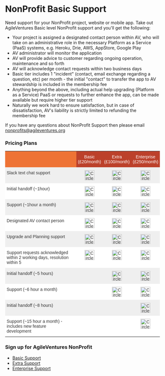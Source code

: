 # NonProfit Basic Support

Need support for your NonProfit project, website or mobile app.  Take out AgileVentures Basic level NonProfit support and you'll get the following:

- Your project is assigned a designated contact person within AV, who will take on an administrative role in the necessary Platform as a Service (PaaS) systems, e.g. Heroku, Drie, AWS, AppStore, Google Play
- AV administrator will monitor the application
- AV will provide advice to customer regarding ongoing operation, maintenance and so forth
- AV will acknowledge contact requests within two business days
- Basic tier includes 1 "incident" (contact, email exchange regarding a question, etc) per month - the initial "contact" to transfer the app to AV stewardship is included in the membership fee
- Anything beyond the above, including actual help upgrading (Platform as a Service) PaaS or requests to further enhance the app, can be made available but require higher tier support
- Naturally we work hard to ensure satisfaction, but in case of dissatisfaction, AV's liability is strictly limited to refunding the membership fee

If you have any questions about NonProfit Support then please email nonprofits@agileventures.org

### Pricing Plans

<table class="tg" style="border-collapse: collapse;border-spacing:0;border-color: #aaa;">
  <tbody>
<tr>
    <th class="tg-7cqi" style="font-family: Arial, sans-serif;font-size: 14px;font-weight: normal;padding:10px 5px;border-style:solid;border-width:0px;overflow: hidden;border-color: #aaa;color: #ffffff;background-color: #ee7335;vertical-align: top;"><br></th>
    <th class="tg-vc1w" style="font-family: Arial, sans-serif;font-size: 14px;font-weight: normal;padding:10px 5px;border-style:solid;border-width:0px;overflow: hidden;border-color: #aaa;color: #ffffff;background-color: #ee7335;vertical-align: top;"></th>
    <th class="tg-vc1w" style="font-family: Arial, sans-serif;font-size: 14px;font-weight: normal;padding:10px 5px;border-style:solid;border-width:0px;overflow: hidden;border-color: #aaa;color: #ffffff;background-color: #BC412B;vertical-align: top;">Basic<br> (&#xa3;20/month)</th>
    <th class="tg-vc1w" style="font-family: Arial, sans-serif;font-size: 14px;font-weight: normal;padding:10px 5px;border-style:solid;border-width:0px;overflow: hidden;border-color: #aaa;color: #ffffff;background-color: #BC412B;vertical-align: top;">Extra<br> (&#xa3;100/month)</th>
    <th class="tg-vc1w" style="font-family: Arial, sans-serif;font-size: 14px;font-weight: normal;padding:10px 5px;border-style:solid;border-width:0px;overflow: hidden;border-color: #aaa;color: #ffffff;background-color: #BC412B;vertical-align: top;">Enterprise<br> (&#xa3;250/month)</th>
  </tr>
  <tr>
    <td class="tg-yzt1" style="font-family: Arial, sans-serif;font-size: 14px;padding:10px 5px;border-style:solid;border-width:0px;overflow: hidden;border-color: #aaa;color: #333;background-color: #efefef;vertical-align: top;">Slack text chat support</td>
<td align="center" class="tg-uqo3" style="font-family: Arial, sans-serif;font-size: 14px;padding:10px 5px;border-style:solid;border-width:0px;overflow: hidden;border-color: #aaa;color: #333;background-color: #efefef;vertical-align: top;">
<br>
</td>
<td align="center" class="tg-uqo3" style="font-family: Arial, sans-serif;font-size: 14px;padding:10px 5px;border-style:solid;border-width:0px;overflow: hidden;border-color: #aaa;color: #333;background-color: #efefef;vertical-align: top;"><img width="32px" src="https://dl.dropbox.com/s/h3vg4hcvhkjc1ks/teal-circle-checkmark-128.png" alt="Circle checkmark icon" title="Circle checkmark"><br>
</td>
<td align="center" class="tg-uqo3" style="font-family: Arial, sans-serif;font-size: 14px;padding:10px 5px;border-style:solid;border-width:0px;overflow: hidden;border-color: #aaa;color: #333;background-color: #efefef;vertical-align: top;"><img width="32px" src="https://dl.dropbox.com/s/h3vg4hcvhkjc1ks/teal-circle-checkmark-128.png" alt="Circle checkmark icon" title="Circle checkmark"><br>
</td>
<td align="center" class="tg-uqo3" style="font-family: Arial, sans-serif;font-size: 14px;padding:10px 5px;border-style:solid;border-width:0px;overflow: hidden;border-color: #aaa;color: #333;background-color: #efefef;vertical-align: top;"><img width="32px" src="https://dl.dropbox.com/s/h3vg4hcvhkjc1ks/teal-circle-checkmark-128.png" alt="Circle checkmark icon" title="Circle checkmark"><br>
</td>
</tr>
  <tr>
    <td class="tg-yw4l" style="font-family: Arial, sans-serif;font-size: 14px;padding:10px 5px;border-style:solid;border-width:0px;overflow: hidden;border-color: #aaa;color: #333;background-color: #fff;vertical-align: top;">Initial handoff (&#126;1hour)</td>
    <td align="center" class="tg-baqh" style="font-family: Arial, sans-serif;font-size: 14px;padding:10px 5px;border-style:solid;border-width:0px;overflow: hidden;border-color: #aaa;color: #333;background-color: #fff;vertical-align: top;"></td>
    <td align="center" class="tg-baqh" style="font-family: Arial, sans-serif;font-size: 14px;padding:10px 5px;border-style:solid;border-width:0px;overflow: hidden;border-color: #aaa;color: #333;background-color: #fff;vertical-align: top;"><img width="32px" src="https://dl.dropbox.com/s/h3vg4hcvhkjc1ks/teal-circle-checkmark-128.png" alt="Circle checkmark icon" title="Circle checkmark"></td>
    <td align="center" class="tg-baqh" style="font-family: Arial, sans-serif;font-size: 14px;padding:10px 5px;border-style:solid;border-width:0px;overflow: hidden;border-color: #aaa;color: #333;background-color: #fff;vertical-align: top;"><img width="32px" src="https://dl.dropbox.com/s/h3vg4hcvhkjc1ks/teal-circle-checkmark-128.png" alt="Circle checkmark icon" title="Circle checkmark"></td>
    <td align="center" class="tg-baqh" style="font-family: Arial, sans-serif;font-size: 14px;padding:10px 5px;border-style:solid;border-width:0px;overflow: hidden;border-color: #aaa;color: #333;background-color: #fff;vertical-align: top;"><img width="32px" src="https://dl.dropbox.com/s/h3vg4hcvhkjc1ks/teal-circle-checkmark-128.png" alt="Circle checkmark icon" title="Circle checkmark"></td>
  </tr>
<tr>
    <td class="tg-yzt1" style="font-family: Arial, sans-serif;font-size: 14px;padding:10px 5px;border-style:solid;border-width:0px;overflow: hidden;border-color: #aaa;color: #333;background-color: #efefef;vertical-align: top;">Support (&#126;1hour a month)</td>
    <td align="center" class="tg-uqo3" style="font-family: Arial, sans-serif;font-size: 14px;padding:10px 5px;border-style:solid;border-width:0px;overflow: hidden;border-color: #aaa;color: #333;background-color: #efefef;vertical-align: top;"></td>
    <td align="center" class="tg-uqo3" style="font-family: Arial, sans-serif;font-size: 14px;padding:10px 5px;border-style:solid;border-width:0px;overflow: hidden;border-color: #aaa;color: #333;background-color: #efefef;vertical-align: top;"><img width="32px" src="https://dl.dropbox.com/s/h3vg4hcvhkjc1ks/teal-circle-checkmark-128.png" alt="Circle checkmark icon" title="Circle checkmark"></td>
    <td align="center" class="tg-uqo3" style="font-family: Arial, sans-serif;font-size: 14px;padding:10px 5px;border-style:solid;border-width:0px;overflow: hidden;border-color: #aaa;color: #333;background-color: #efefef;vertical-align: top;"><img width="32px" src="https://dl.dropbox.com/s/h3vg4hcvhkjc1ks/teal-circle-checkmark-128.png" alt="Circle checkmark icon" title="Circle checkmark"></td>
    <td align="center" class="tg-uqo3" style="font-family: Arial, sans-serif;font-size: 14px;padding:10px 5px;border-style:solid;border-width:0px;overflow: hidden;border-color: #aaa;color: #333;background-color: #efefef;vertical-align: top;"><img width="32px" src="https://dl.dropbox.com/s/h3vg4hcvhkjc1ks/teal-circle-checkmark-128.png" alt="Circle checkmark icon" title="Circle checkmark"></td>
  </tr>
  <tr>
    <td class="tg-yw4l" style="font-family: Arial, sans-serif;font-size: 14px;padding:10px 5px;border-style:solid;border-width:0px;overflow: hidden;border-color: #aaa;color: #333;background-color: #fff;vertical-align: top;">Designated AV contact person</td>
    <td align="center" class="tg-baqh" style="font-family: Arial, sans-serif;font-size: 14px;padding:10px 5px;border-style:solid;border-width:0px;overflow: hidden;border-color: #aaa;color: #333;background-color: #fff;vertical-align: top;"></td>
    <td align="center" class="tg-baqh" style="font-family: Arial, sans-serif;font-size: 14px;padding:10px 5px;border-style:solid;border-width:0px;overflow: hidden;border-color: #aaa;color: #333;background-color: #fff;vertical-align: top;"><img width="32px" src="https://dl.dropbox.com/s/h3vg4hcvhkjc1ks/teal-circle-checkmark-128.png" alt="Circle checkmark icon" title="Circle checkmark"></td>
    <td align="center" class="tg-baqh" style="font-family: Arial, sans-serif;font-size: 14px;padding:10px 5px;border-style:solid;border-width:0px;overflow: hidden;border-color: #aaa;color: #333;background-color: #fff;vertical-align: top;"><img width="32px" src="https://dl.dropbox.com/s/h3vg4hcvhkjc1ks/teal-circle-checkmark-128.png" alt="Circle checkmark icon" title="Circle checkmark"></td>
    <td align="center" class="tg-baqh" style="font-family: Arial, sans-serif;font-size: 14px;padding:10px 5px;border-style:solid;border-width:0px;overflow: hidden;border-color: #aaa;color: #333;background-color: #fff;vertical-align: top;"><img width="32px" src="https://dl.dropbox.com/s/h3vg4hcvhkjc1ks/teal-circle-checkmark-128.png" alt="Circle checkmark icon" title="Circle checkmark"></td>
  </tr>
  <tr>
    <td class="tg-yzt1" style="font-family: Arial, sans-serif;font-size: 14px;padding:10px 5px;border-style:solid;border-width:0px;overflow: hidden;border-color: #aaa;color: #333;background-color: #efefef;vertical-align: top;">Upgrade and Planning support</td>
    <td align="center" class="tg-uqo3" style="font-family: Arial, sans-serif;font-size: 14px;padding:10px 5px;border-style:solid;border-width:0px;overflow: hidden;border-color: #aaa;color: #333;background-color: #efefef;vertical-align: top;"></td>
    <td align="center" class="tg-uqo3" style="font-family: Arial, sans-serif;font-size: 14px;padding:10px 5px;border-style:solid;border-width:0px;overflow: hidden;border-color: #aaa;color: #333;background-color: #efefef;vertical-align: top;"><img width="32px" src="https://dl.dropbox.com/s/h3vg4hcvhkjc1ks/teal-circle-checkmark-128.png" alt="Circle checkmark icon" title="Circle checkmark"></td>
    <td align="center" class="tg-uqo3" style="font-family: Arial, sans-serif;font-size: 14px;padding:10px 5px;border-style:solid;border-width:0px;overflow: hidden;border-color: #aaa;color: #333;background-color: #efefef;vertical-align: top;"><img width="32px" src="https://dl.dropbox.com/s/h3vg4hcvhkjc1ks/teal-circle-checkmark-128.png" alt="Circle checkmark icon" title="Circle checkmark"></td>
    <td align="center" class="tg-uqo3" style="font-family: Arial, sans-serif;font-size: 14px;padding:10px 5px;border-style:solid;border-width:0px;overflow: hidden;border-color: #aaa;color: #333;background-color: #efefef;vertical-align: top;"><img width="32px" src="https://dl.dropbox.com/s/h3vg4hcvhkjc1ks/teal-circle-checkmark-128.png" alt="Circle checkmark icon" title="Circle checkmark"></td>
  </tr>
  <tr>
    <td class="tg-yw4l" style="font-family: Arial, sans-serif;font-size: 14px;padding:10px 5px;border-style:solid;border-width:0px;overflow: hidden;border-color: #aaa;color: #333;background-color: #fff;vertical-align: top;">Support requests acknowledged within 2 working days, resolution within 5</td>
<td align="center" class="tg-baqh" style="font-family: Arial, sans-serif;font-size: 14px;padding:10px 5px;border-style:solid;border-width:0px;overflow: hidden;border-color: #aaa;color: #333;background-color: #fff;vertical-align: top;"></td>
    <td align="center" class="tg-baqh" style="font-family: Arial, sans-serif;font-size: 14px;padding:10px 5px;border-style:solid;border-width:0px;overflow: hidden;border-color: #aaa;color: #333;background-color: #fff;vertical-align: top;"><img width="32px" src="https://dl.dropbox.com/s/h3vg4hcvhkjc1ks/teal-circle-checkmark-128.png" alt="Circle checkmark icon" title="Circle checkmark"></td>
    <td align="center" class="tg-baqh" style="font-family: Arial, sans-serif;font-size: 14px;padding:10px 5px;border-style:solid;border-width:0px;overflow: hidden;border-color: #aaa;color: #333;background-color: #fff;vertical-align: top;"><img width="32px" src="https://dl.dropbox.com/s/h3vg4hcvhkjc1ks/teal-circle-checkmark-128.png" alt="Circle checkmark icon" title="Circle checkmark"></td>
    <td align="center" class="tg-baqh" style="font-family: Arial, sans-serif;font-size: 14px;padding:10px 5px;border-style:solid;border-width:0px;overflow: hidden;border-color: #aaa;color: #333;background-color: #fff;vertical-align: top;"><img width="32px" src="https://dl.dropbox.com/s/h3vg4hcvhkjc1ks/teal-circle-checkmark-128.png" alt="Circle checkmark icon" title="Circle checkmark"></td>
  </tr>
  <tr>
    <td class="tg-yzt1" style="font-family: Arial, sans-serif;font-size: 14px;padding:10px 5px;border-style:solid;border-width:0px;overflow: hidden;border-color: #aaa;color: #333;background-color: #efefef;vertical-align: top;">Initial handoff (&#126;5 hours)<br>
</td>
<td align="center" class="tg-uqo3" style="font-family: Arial, sans-serif;font-size: 14px;padding:10px 5px;border-style:solid;border-width:0px;overflow: hidden;border-color: #aaa;color: #333;background-color: #efefef;vertical-align: top;"></td>
    <td align="center" class="tg-uqo3" style="font-family: Arial, sans-serif;font-size: 14px;padding:10px 5px;border-style:solid;border-width:0px;overflow: hidden;border-color: #aaa;color: #333;background-color: #efefef;vertical-align: top;"></td>
    <td align="center" class="tg-uqo3" style="font-family: Arial, sans-serif;font-size: 14px;padding:10px 5px;border-style:solid;border-width:0px;overflow: hidden;border-color: #aaa;color: #333;background-color: #efefef;vertical-align: top;"><img width="32px" src="https://dl.dropbox.com/s/h3vg4hcvhkjc1ks/teal-circle-checkmark-128.png" alt="Circle checkmark icon" title="Circle checkmark"></td>
    <td align="center" class="tg-uqo3" style="font-family: Arial, sans-serif;font-size: 14px;padding:10px 5px;border-style:solid;border-width:0px;overflow: hidden;border-color: #aaa;color: #333;background-color: #efefef;vertical-align: top;"><img width="32px" src="https://dl.dropbox.com/s/h3vg4hcvhkjc1ks/teal-circle-checkmark-128.png" alt="Circle checkmark icon" title="Circle checkmark"></td>
  </tr>
  <tr>
    <td class="tg-yw4l" style="font-family: Arial, sans-serif;font-size: 14px;padding:10px 5px;border-style:solid;border-width:0px;overflow: hidden;border-color: #aaa;color: #333;background-color: #fff;vertical-align: top;">Support (&#126;6 hour a month)<br>
</td>
    <td align="center" class="tg-baqh" style="font-family: Arial, sans-serif;font-size: 14px;padding:10px 5px;border-style:solid;border-width:0px;overflow: hidden;border-color: #aaa;color: #333;background-color: #fff;vertical-align: top;"></td>
    <td align="center" class="tg-baqh" style="font-family: Arial, sans-serif;font-size: 14px;padding:10px 5px;border-style:solid;border-width:0px;overflow: hidden;border-color: #aaa;color: #333;background-color: #fff;vertical-align: top;"></td>
    <td align="center" class="tg-baqh" style="font-family: Arial, sans-serif;font-size: 14px;padding:10px 5px;border-style:solid;border-width:0px;overflow: hidden;border-color: #aaa;color: #333;background-color: #fff;vertical-align: top;"><img width="32px" src="https://dl.dropbox.com/s/h3vg4hcvhkjc1ks/teal-circle-checkmark-128.png" alt="Circle checkmark icon" title="Circle checkmark"><br>
</td>
    <td align="center" class="tg-baqh" style="font-family: Arial, sans-serif;font-size: 14px;padding:10px 5px;border-style:solid;border-width:0px;overflow: hidden;border-color: #aaa;color: #333;background-color: #fff;vertical-align: top;"><img width="32px" src="https://dl.dropbox.com/s/h3vg4hcvhkjc1ks/teal-circle-checkmark-128.png" alt="Circle checkmark icon" title="Circle checkmark"></td>
  </tr>
  <tr>
    <td class="tg-yzt1" style="font-family: Arial, sans-serif;font-size: 14px;padding:10px 5px;border-style:solid;border-width:0px;overflow: hidden;border-color: #aaa;color: #333;background-color: #efefef;vertical-align: top;">
Initial handoff (&#126;8 hours)<br>
</td>
    <td align="center" class="tg-uqo3" style="font-family: Arial, sans-serif;font-size: 14px;padding:10px 5px;border-style:solid;border-width:0px;overflow: hidden;border-color: #aaa;color: #333;background-color: #efefef;vertical-align: top;"></td>
    <td align="center" class="tg-uqo3" style="font-family: Arial, sans-serif;font-size: 14px;padding:10px 5px;border-style:solid;border-width:0px;overflow: hidden;border-color: #aaa;color: #333;background-color: #efefef;vertical-align: top;"></td>
    <td align="center" class="tg-uqo3" style="font-family: Arial, sans-serif;font-size: 14px;padding:10px 5px;border-style:solid;border-width:0px;overflow: hidden;border-color: #aaa;color: #333;background-color: #efefef;vertical-align: top;"><br></td>
    <td align="center" class="tg-uqo3" style="font-family: Arial, sans-serif;font-size: 14px;padding:10px 5px;border-style:solid;border-width:0px;overflow: hidden;border-color: #aaa;color: #333;background-color: #efefef;vertical-align: top;"><img width="32px" src="https://dl.dropbox.com/s/h3vg4hcvhkjc1ks/teal-circle-checkmark-128.png" alt="Circle checkmark icon" title="Circle checkmark"><br>
</td>
  </tr>
  <tr>
    <td class="tg-yzt1" style="font-family: Arial, sans-serif;font-size: 14px;padding:10px 5px;border-style:solid;border-width:0px;overflow: hidden;border-color: #aaa;color: #333;background-color: #fff;vertical-align: top;">Support (&#126;15 hour a month) - includes new feature development<br>
</td>
    <td align="center" class="tg-uqo3" style="font-family: Arial, sans-serif;font-size: 14px;padding:10px 5px;border-style:solid;border-width:0px;overflow: hidden;border-color: #aaa;color: #333;background-color: #fff;vertical-align: top;"></td>
    <td align="center" class="tg-uqo3" style="font-family: Arial, sans-serif;font-size: 14px;padding:10px 5px;border-style:solid;border-width:0px;overflow: hidden;border-color: #aaa;color: #333;background-color: #fff;vertical-align: top;"></td>
    <td align="center" class="tg-uqo3" style="font-family: Arial, sans-serif;font-size: 14px;padding:10px 5px;border-style:solid;border-width:0px;overflow: hidden;border-color: #aaa;color: #333;background-color: #fff;vertical-align: top;"><br></td>
   <td align="center" class="tg-uqo3" style="font-family: Arial, sans-serif;font-size: 14px;padding:10px 5px;border-style:solid;border-width:0px;overflow: hidden;border-color: #aaa;color: #333;background-color: #fff;vertical-align: top;"><img width="32px" src="https://dl.dropbox.com/s/h3vg4hcvhkjc1ks/teal-circle-checkmark-128.png" alt="Circle checkmark icon" title="Circle checkmark"><br>
</td>
  </tr>
</tbody>
</table>

### Sign up for AgileVentures NonProfit

- [Basic Support](http://www.agileventures.org/subscriptions/new?plan=nonprofitbasic)
- [Extra Support](http://www.agileventures.org/subscriptions/new?plan=nonprofitextra)
- [Enterprise Support](http://www.agileventures.org/subscriptions/new?plan=nonprofitenterprise)
